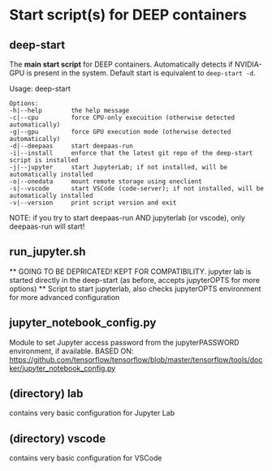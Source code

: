 Start script(s) for DEEP containers
==================================

deep-start
-----------

The **main start script** for DEEP containers. Automatically detects if NVIDIA-GPU is present in the system.
Default start is equivalent to ``deep-start -d``.

Usage: deep-start <options> 

    Options:
    -h|--help 		 the help message
    -c|--cpu 		 force CPU-only execuition (otherwise detected automatically)
    -g|--gpu 		 force GPU execution mode (otherwise detected automatically)
    -d|--deepaas 	 start deepaas-run
    -i|--install 	 enforce that the latest git repo of the deep-start script is installed
    -j|--jupyter 	 start JupyterLab; if not installed, will be automatically installed
    -o|--onedata 	 mount remote storage using oneclient
    -s|--vscode  	 start VSCode (code-server); if not installed, will be automatically installed
    -v|--version 	 print script version and exit
NOTE: if you try to start deepaas-run AND jupyterlab (or vscode), only deepaas-run will start!

run_jupyter.sh
--------------
** GOING TO BE DEPRICATED! KEPT FOR COMPATIBILITY. jupyter lab is started directly in the deep-start (as before, accepts jupyterOPTS for more options) **
Script to start jupyterlab, also checks jupyterOPTS environment for more advanced configuration

jupyter_notebook_config.py
--------------------------
Module to set Jupyter access password from the jupyterPASSWORD environment, if available.
BASED ON: https://github.com/tensorflow/tensorflow/blob/master/tensorflow/tools/docker/jupyter_notebook_config.py

(directory) lab
----------------
contains very basic configuration for Jupyter Lab

(directory) vscode
-------------------
contains very basic configuration for VSCode
